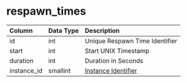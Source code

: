 # respawn\_times

| Column | Data Type | Description |
| :--- | :--- | :--- |
| id | int | Unique Respawn Time Identifier |
| start | int | Start UNIX Timestamp |
| duration | int | Duration in Seconds |
| instance\_id | smallint | [Instance Identifier](../../../schema/categories/spawns/instance_list.md) |

